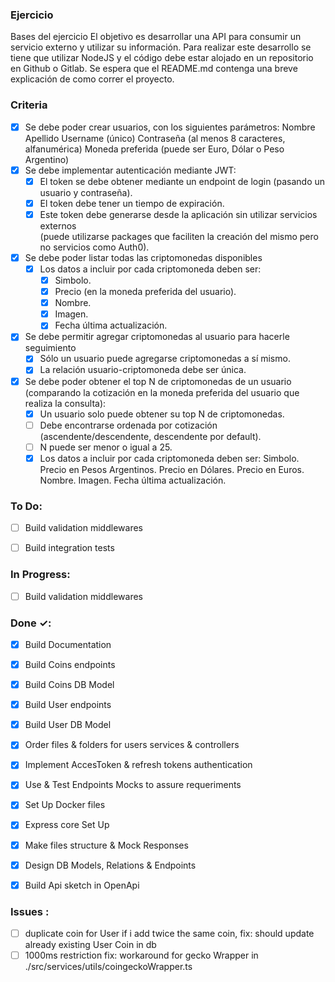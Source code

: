 ### Ejercicio

Bases del ejercicio
El objetivo es desarrollar una API para consumir un servicio externo y utilizar su
información. Para realizar este desarrollo se tiene que utilizar NodeJS y el código
debe estar alojado en un repositorio en Github o Gitlab.
Se espera que el README.md contenga una breve explicación de como correr el
proyecto.

### Criteria

- [x] Se debe poder crear usuarios, con los siguientes parámetros:
      Nombre
      Apellido
      Username (único)
      Contraseña (al menos 8 caracteres, alfanumérica)
      Moneda preferida (puede ser Euro, Dólar o Peso Argentino)
- [x] Se debe implementar autenticación mediante JWT:
  - [x] El token se debe obtener mediante un endpoint de login (pasando un usuario y contraseña).
  - [x] El token debe tener un tiempo de expiración.
  - [x] Este token debe generarse desde la aplicación sin utilizar servicios externos <br /> (puede utilizarse packages que faciliten la creación del mismo pero no servicios como Auth0).
- [x] Se debe poder listar todas las criptomonedas disponibles
  - [x] Los datos a incluir por cada criptomoneda deben ser:
      - [x]  Simbolo.
      - [x]  Precio (en la moneda preferida del usuario).
      - [x]  Nombre.
      - [x]  Imagen.
      - [x]  Fecha última actualización.
- [x] Se debe permitir agregar criptomonedas al usuario para hacerle seguimiento
  - [x] Sólo un usuario puede agregarse criptomonedas a sí mismo.
  - [x] La relación usuario-criptomoneda debe ser única.
- [x] Se debe poder obtener el top N de criptomonedas de un usuario
      (comparando la cotización en la moneda preferida del usuario que realiza la
      consulta):
  - [x] Un usuario solo puede obtener su top N de criptomonedas.
  - [ ] Debe encontrarse ordenada por cotización (ascendente/descendente, descendente por default).
  - [ ] N puede ser menor o igual a 25.
  - [x] Los datos a incluir por cada criptomoneda deben ser:
        Simbolo.
        Precio en Pesos Argentinos.
        Precio en Dólares.
        Precio en Euros.
        Nombre.
        Imagen.
        Fecha última actualización.

### To Do:

- [ ] Build validation middlewares
- [ ] Build integration tests


### In Progress:

- [ ] Build validation middlewares

### Done ✓:

- [x] Build Documentation
- [x] Build Coins endpoints
- [x] Build Coins DB Model 
- [x] Build User endpoints
- [x] Build User DB Model 
- [x] Order files & folders for users services & controllers
- [x] Implement AccesToken & refresh tokens authentication
- [x] Use & Test Endpoints Mocks to assure requeriments
- [x] Set Up Docker files
- [x] Express core Set Up
- [x] Make files structure & Mock Responses
- [x] Design DB Models, Relations & Endpoints
- [x] Build Api sketch in OpenApi


### Issues :

- [ ] duplicate coin for User if i add twice the same coin, fix: should update already existing User Coin in db
- [ ] 1000ms restriction fix: workaround for gecko Wrapper in ./src/services/utils/coingeckoWrapper.ts